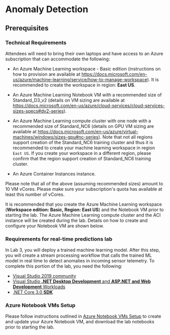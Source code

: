 # Anomaly Detection

## Prerequisites

### Technical Requirements

Attendees will need to bring their own laptops and have access to an Azure subscription that can accommodate the following:

- An Azure Machine Learning workspace - Basic edition (instructions on how to provision are available at https://docs.microsoft.com/en-us/azure/machine-learning/service/how-to-manage-workspace). It is recommended to create the workspace in region: **East US**.

- An Azure Machine Learning Notebook VM with a recommended size of Standard_D3_v2 (details on VM sizing are available at https://docs.microsoft.com/en-us/azure/cloud-services/cloud-services-sizes-specs#dv2-series).

- An Azure Machine Learning compute cluster with one node with a recommended size of Standard_NC6 (details on GPU VM sizing are available at https://docs.microsoft.com/en-us/azure/virtual-machines/windows/sizes-gpu#nc-series). Note that not all regions support creation of the Standard_NC6 training cluster and thus it is recommended to create your machine learning workspace in region `East US`. If you create your workspace in a different region, please confirm that the region support creation of Standard_NC6 training cluster.

- An Azure Container Instances instance.

Please note that all of the above (assuming recommended sizes) amount to 10 VM vCores. Please make sure your subscription's quota has available at least this number of vCores.

It is recommended that you create the Azure Machine Learning workspace (**Workspace edition: Basic, Region: East US**) and the Notebook VM prior to starting the lab. The Azure Machine Learning compute cluster and the ACI instance will be created during the lab. Details on how to create and configure your Notebook VM are shown below.

### Requirements for real-time predictions lab

In Lab 3, you will deploy a trained machine learning model. After this step, you will create a stream processing workflow that calls the trained ML model in real time to detect anomalies in incoming sensor telemetry. To complete this portion of the lab, you need the following:

- [Visual Studio 2019 community](https://visualstudio.microsoft.com/vs/community/)
- [Visual Studio **.NET Desktop Development** and **ASP.NET and Web Development** Workloads](https://docs.microsoft.com/en-us/visualstudio/install/modify-visual-studio?view=vs-2019)
- [.NET Core 3.0 **SDK**](https://dotnet.microsoft.com/download/dotnet-core/3.0)

### Azure Notebook VMs Setup

Please follow instructions outlined in [Azure Notebook VMs Setup](./azure-notebook-vms-setup) to create and update your Azure Notebook VM, and download the lab notebooks prior to starting the lab.
